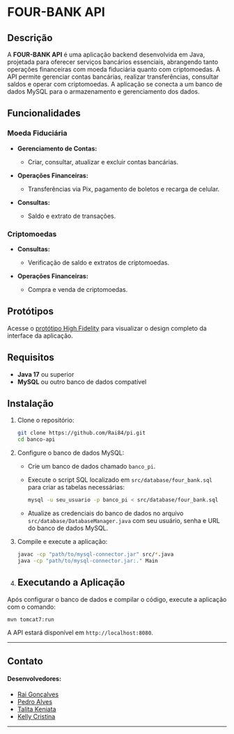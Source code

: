 # FOUR-BANK API

## Descrição

A **FOUR-BANK API** é uma aplicação backend desenvolvida em Java, projetada para oferecer serviços bancários essenciais, abrangendo tanto operações financeiras com moeda fiduciária quanto com criptomoedas. A API permite gerenciar contas bancárias, realizar transferências, consultar saldos e operar com criptomoedas. A aplicação se conecta a um banco de dados MySQL para o armazenamento e gerenciamento dos dados.

## Funcionalidades  

### Moeda Fiduciária

- **Gerenciamento de Contas:**
  - Criar, consultar, atualizar e excluir contas bancárias.
  
- **Operações Financeiras:**
  - Transferências via Pix, pagamento de boletos e recarga de celular.

- **Consultas:**
  - Saldo e extrato de transações.  

### Criptomoedas

- **Consultas:**
  - Verificação de saldo e extratos de criptomoedas.

- **Operações Financeiras:**
  - Compra e venda de criptomoedas.
 
## Protótipos

Acesse o [protótipo High Fidelity](https://www.figma.com/design/fQjVmMJRd2LiwFXE2JEQS7/Untitled?node-id=0-1&t=VZBmfRrC2gM4xnQJ-1) para visualizar o design completo da interface da aplicação.

## Requisitos

- **Java 17** ou superior
- **MySQL** ou outro banco de dados compatível

## Instalação

1. Clone o repositório:

   ```bash
   git clone https://github.com/Rai84/pi.git
   cd banco-api
   ```

2. Configure o banco de dados MySQL:

   - Crie um banco de dados chamado `banco_pi`.
   - Execute o script SQL localizado em `src/database/four_bank.sql` para criar as tabelas necessárias:

     ```bash
     mysql -u seu_usuario -p banco_pi < src/database/four_bank.sql
     ```

   - Atualize as credenciais do banco de dados no arquivo `src/database/DatabaseManager.java` com seu usuário, senha e URL do banco de dados MySQL.

3. Compile e execute a aplicação:

   ```bash
   javac -cp "path/to/mysql-connector.jar" src/*.java
   java -cp "path/to/mysql-connector.jar:." Main
   ```

4. ## Executando a Aplicação

Após configurar o banco de dados e compilar o código, execute a aplicação com o comando:

```bash
mvn tomcat7:run
```  

A API estará disponível em `http://localhost:8080`.


---

## Contato

#### Desenvolvedores:
  - [Rai Gonçalves](https://github.com/Rai84)
  - [Pedro Alves](https://github.com/PedroTheProgramer)
  - [Talita Keniata](https://github.com/Keniata15)
  - [Kelly Cristina](https://github.com/kellycmds239)

---
